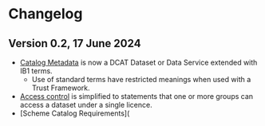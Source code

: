 
# Changelog

## Version 0.2, 17 June 2024

* [Catalog Metadata](metadata.md) is now a DCAT Dataset or Data Service extended with IB1 terms.
	* Use of standard terms have restricted meanings when used with a Trust Framework.
* [Access control](access_control_specification.md) is simplified to statements that one or more groups can access a dataset under a single licence.
* [Scheme Catalog Requirements](
<!--stackedit_data:
eyJoaXN0b3J5IjpbOTg4NzY1NDA4XX0=
-->